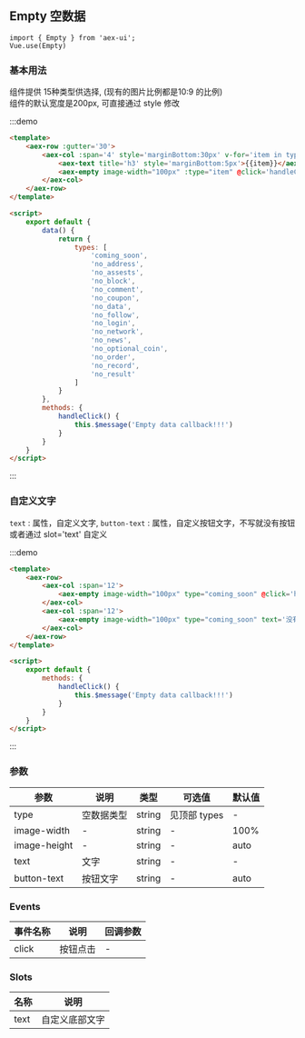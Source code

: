 ## Empty 空数据

```
import { Empty } from 'aex-ui';
Vue.use(Empty)
```

### 基本用法

组件提供 15种类型供选择, (现有的图片比例都是10:9 的比例)   
组件的默认宽度是200px, 可直接通过 style 修改

:::demo

```html
<template>
    <aex-row :gutter='30'>
        <aex-col :span='4' style='marginBottom:30px' v-for='item in types' :key='item'>
            <aex-text title='h3' style='marginBottom:5px'>{{item}}</aex-text>
            <aex-empty image-width="100px" :type="item" @click='handleClick' />
        </aex-col>
    </aex-row>
</template>

<script>
    export default {
        data() {
            return {
                types: [
                    'coming_soon',
                    'no_address',
                    'no_assests',
                    'no_block',
                    'no_comment',
                    'no_coupon',
                    'no_data',
                    'no_follow',
                    'no_login',
                    'no_network',
                    'no_news',
                    'no_optional_coin',
                    'no_order',
                    'no_record',
                    'no_result'
                ]
            }
        },
        methods: {
            handleClick() {
                this.$message('Empty data callback!!!')
            }
        }
    }
</script>
```

:::

### 自定义文字

`text` : 属性，自定义文字, 
`button-text` : 属性，自定义按钮文字，不写就没有按钮   
或者通过 slot='text' 自定义

:::demo

```html
<template>
    <aex-row>
        <aex-col :span='12'>
            <aex-empty image-width="100px" type="coming_soon" @click='handleClick' text='有点击事件' button-text='点击回调' />
        </aex-col>
        <aex-col :span='12'>
            <aex-empty image-width="100px" type="coming_soon" text='没有有点击事件' />
        </aex-col>
    </aex-row>
</template>

<script>
    export default {
        methods: {
            handleClick() {
                this.$message('Empty data callback!!!')
            }
        }
    }
</script>
```

:::

### 参数

| 参数      | 说明    | 类型      | 可选值       | 默认值   |
|---------- |-------- |---------- |-------------  |-------- |
| type | 空数据类型 | string | 见顶部 types | - |
| image-width | - | string | - | 100% |
| image-height | - | string | - | auto |
| text | 文字 | string | - | - |
| button-text | 按钮文字 | string | - | auto |

### Events

| 事件名称      | 说明    | 回调参数      |
|---------- |-------- |---------- |
| click | 按钮点击 | - |

### Slots

| 名称    | 说明         |
|---------|-------------|
| text | 自定义底部文字 |
